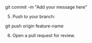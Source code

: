 git commit -m "Add your message here"


5. Push to your branch:

git push origin feature-name


6. Open a pull request for review.


